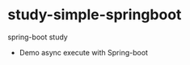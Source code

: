 study-simple-springboot
=======================

spring-boot study

- Demo async execute with Spring-boot

